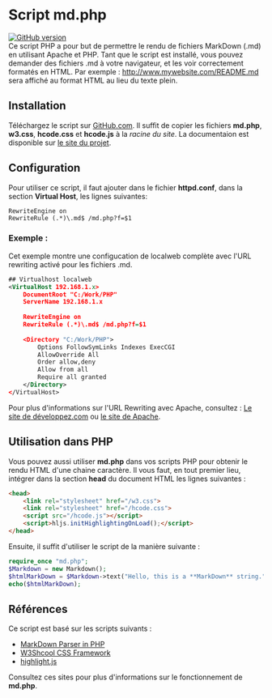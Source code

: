 # Script md.php
[![GitHub version](https://badge.fury.io/gh/vbillet%2FMarkDown.svg)](https://badge.fury.io/gh/vbillet%2FMarkDown)<br/>
Ce script PHP a pour but de permettre le rendu de fichiers MarkDown (.md) en utilisant Apache et PHP. Tant que le script est installé, vous pouvez demander des fichiers .md à votre navigateur, et les voir correctement formatés en HTML. Par exemple : http://www.mywebsite.com/README.md sera affiché au format HTML au lieu du texte plein.
## Installation
Téléchargez le script sur [GitHub.com](https://github.com/vbillet/MarkDown).
Il suffit de copier les fichiers **md.php**, **w3.css**, **hcode.css** et **hcode.js** à la _racine du site_.
La documentaion est disponible sur [le site du projet](https://vbillet.github.io/MarkDown/).
## Configuration
Pour utiliser ce script, il faut ajouter dans le fichier **httpd.conf**, dans la section **Virtual Host**, les lignes suivantes: 
````    
RewriteEngine on
RewriteRule (.*)\.md$ /md.php?f=$1
````
### Exemple : 
Cet exemple montre une configucation de localweb complète avec l'URL rewriting activé pour les fichiers .md.
````xml
## Virtualhost localweb
<VirtualHost 192.168.1.x>
	DocumentRoot "C:/Work/PHP"
	ServerName 192.168.1.x
	
	RewriteEngine on
	RewriteRule (.*)\.md$ /md.php?f=$1
	
	<Directory "C:/Work/PHP">
		Options FollowSymLinks Indexes ExecCGI
		AllowOverride All
		Order allow,deny
		Allow from all
		Require all granted
	</Directory>
</VirtualHost>
````
Pour plus d'informations sur l'URL Rewriting avec Apache, consultez : [Le site de développez.com](https://apache.developpez.com/cours/urlrewriting/) ou [le site de Apache](https://httpd.apache.org/docs/trunk/fr/mod/mod_rewrite.html#rewriterule).
## Utilisation dans PHP
Vous pouvez aussi utiliser **md.php** dans vos scripts PHP pour obtenir le rendu HTML d'une chaine caractère.
Il vous faut, en tout premier lieu, intégrer dans la section **head** du document HTML les lignes suivantes : 
````html
<head>
	<link rel="stylesheet" href="/w3.css">
	<link rel="stylesheet" href="/hcode.css">
	<script src="/hcode.js"></script>
	<script>hljs.initHighlightingOnLoad();</script>
</head>
````
Ensuite, il suffit d'utiliser le script de la manière suivante :
````php
require_once "md.php";
$Markdown = new Markdown();
$htmlMarkDown = $Markdown->text("Hello, this is a **MarkDown** string.");
echo($htmlMarkDown);
````
## Références
Ce script est basé sur les scripts suivants : 
* [MarkDown Parser in PHP](https://parsedown.org/)
* [W3Shcool CSS Framework](https://www.w3schools.com/w3css/default.asp)
* [highlight.js](https://highlightjs.org/)

Consultez ces sites pour plus d'informations sur le fonctionnement de **md.php**.
